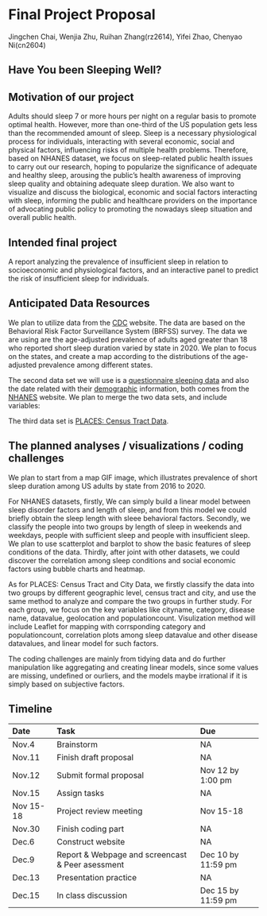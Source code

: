Final Project Proposal
================
Jingchen Chai, Wenjia Zhu, Ruihan Zhang(rz2614), Yifei Zhao, Chenyao
Ni(cn2604)

## **Have You been Sleeping Well?**

## Motivation of our project

Adults should sleep 7 or more hours per night on a regular basis to
promote optimal health. However, more than one-third of the US
population gets less than the recommended amount of sleep. Sleep is a
necessary physiological process for individuals, interacting with
several economic, social and physical factors, influencing risks of
multiple health problems. Therefore, based on NHANES dataset, we focus
on sleep-related public health issues to carry out our research, hoping
to popularize the significance of adequate and healthy sleep, arousing
the public’s health awareness of improving sleep quality and obtaining
adequate sleep duration. We also want to visualize and discuss the
biological, economic and social factors interacting with sleep,
informing the public and healthcare providers on the importance of
advocating public policy to promoting the nowadays sleep situation and
overall public health.

## Intended final project

A report analyzing the prevalence of insufficient sleep in relation to
socioeconomic and physiological factors, and an interactive panel to
predict the risk of insufficient sleep for individuals.

## Anticipated Data Resources

We plan to utilize data from the
[CDC](https://www.cdc.gov/sleep/data-and-statistics/adults.html)
website. The data are based on the Behavioral Risk Factor Surveillance
System (BRFSS) survey. The data we are using are the age-adjusted
prevalence of adults aged greater than 18 who reported short sleep
duration varied by state in 2020. We plan to focus on the states, and
create a map according to the distributions of the age-adjusted
prevalence among different states.

The second data set we will use is a [questionnaire sleeping
data](https://wwwn.cdc.gov/Nchs/Nhanes/2017-2018/SLQ_J.htm) and also the
date related with their
[demographic](https://wwwn.cdc.gov/Nchs/Nhanes/2017-2018/DEMO_J.htm)
information, both comes from the
[NHANES](https://www.cdc.gov/nchs/nhanes/index.htm) website. We plan to
merge the two data sets, and include variables:

The third data set is [PLACES: Census Tract
Data](https://catalog.data.gov/dataset/places-census-tract-data-gis-friendly-format-2020-release-fb1ec).

## The planned analyses / visualizations / coding challenges

We plan to start from a map GIF image, which illustrates prevalence of
short sleep duration among US adults by state from 2016 to 2020.

For NHANES datasets, firstly, We can simply build a linear model between
sleep disorder factors and length of sleep, and from this model we could
briefly obtain the sleep length with sleee behavioral factors. Secondly,
we classify the people into two groups by length of sleep in weekends
and weekdays, people with sufficient sleep and people with insufficient
sleep. We plan to use scatterplot and barplot to show the basic features
of sleep conditions of the data. Thirdly, after joint with other
datasets, we could discover the correlation among sleep conditions and
social economic factors using bubble charts and heatmap.

As for PLACES: Census Tract and City Data, we firstly classify the data
into two groups by different geographic level, census tract and city,
and use the same method to analyze and compare the two groups in further
study. For each group, we focus on the key variables like cityname,
category, disease name, datavalue, geolocation and populationcount.
Visulization method will include Leaflet for mapping with corrsponding
category and populationcount, correlation plots among sleep datavalue
and other disease datavalues, and linear model for such factors.

The coding challenges are mainly from tidying data and do further
manipulation like aggregating and creating linear models, since some
values are missing, undefined or ourliers, and the models maybe
irrational if it is simply based on subjective factors.

## Timeline

| Date      | Task                                             | Due                |
|:----------|:-------------------------------------------------|:-------------------|
| Nov.4     | Brainstorm                                       | NA                 |
| Nov.11    | Finish draft proposal                            | NA                 |
| Nov.12    | Submit formal proposal                           | Nov 12 by 1:00 pm  |
| Nov.15    | Assign tasks                                     | NA                 |
| Nov 15-18 | Project review meeting                           | Nov 15-18          |
| Nov.30    | Finish coding part                               | NA                 |
| Dec.6     | Construct website                                | NA                 |
| Dec.9     | Report & Webpage and screencast & Peer asessment | Dec 10 by 11:59 pm |
| Dec.13    | Presentation practice                            | NA                 |
| Dec.15    | In class discussion                              | Dec 15 by 11:59 pm |
